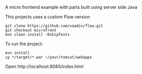 A micro frontend example with parts built using server side Java

This projects uses a custom Flow version 
```
git clone https://github.com/vaadin/flow.git
git checkout microfront
mvn clean install -DskipTests
```

To run the project:
```
mvn install
cp */target/*.war ~/your/tomcat/webapps
```

Open http://localhost:8080/index.html
